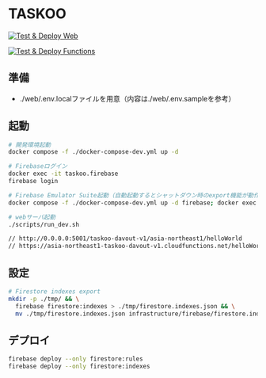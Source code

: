 # TASKOO

[![Test & Deploy Web](https://github.com/undefeated-davout/taskoo/actions/workflows/test-deploy-web.yml/badge.svg)](https://github.com/undefeated-davout/taskoo/actions/workflows/test-deploy-web.yml)

[![Test & Deploy Functions](https://github.com/undefeated-davout/taskoo/actions/workflows/test-deploy-functions.yml/badge.svg)](https://github.com/undefeated-davout/taskoo/actions/workflows/test-deploy-functions.yml)

## 準備

- ./web/.env.localファイルを用意（内容は./web/.env.sampleを参考）

## 起動

```bash
# 開発環境起動
docker compose -f ./docker-compose-dev.yml up -d

# Firebaseログイン
docker exec -it taskoo.firebase
firebase login

# Firebase Emulator Suite起動（自動起動するとシャットダウン時のexport機能が動作しないため手動起動）
docker compose -f ./docker-compose-dev.yml up -d firebase; docker exec -it taskoo.firebase ./infrastructure/firebase/scripts/run_firebase_emulators.sh

# webサーバ起動
./scripts/run_dev.sh

// http://0.0.0.0:5001/taskoo-davout-v1/asia-northeast1/helloWorld
// https://asia-northeast1-taskoo-davout-v1.cloudfunctions.net/helloWorld
```

## 設定

```bash
# Firestore indexes export
mkdir -p ./tmp/ && \
  firebase firestore:indexes > ./tmp/firestore.indexes.json && \
  mv ./tmp/firestore.indexes.json infrastructure/firebase/firestore.indexes.json
```

## デプロイ

```bash
firebase deploy --only firestore:rules
firebase deploy --only firestore:indexes
```
